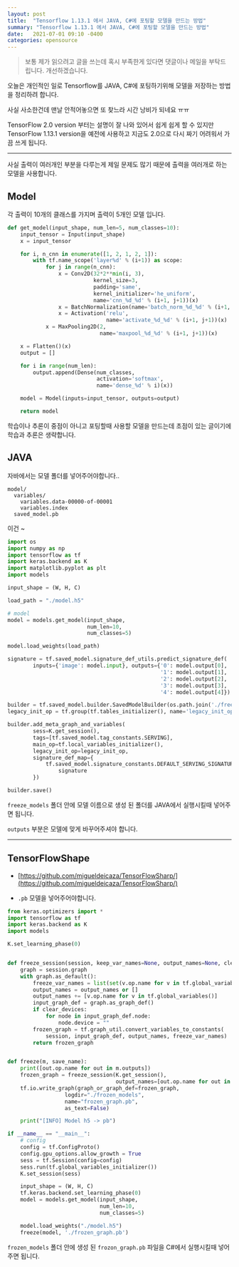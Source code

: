 ```yaml
---
layout: post
title:  "Tensorflow 1.13.1 에서 JAVA, C#에 포팅할 모델을 만드는 방법"
summary: "Tensorflow 1.13.1 에서 JAVA, C#에 포팅할 모델을 만드는 방법"
date:   2021-07-01 09:10 -0400
categories: opensource
---
```


> 보통 제가 읽으려고 글을 쓰는데 혹시 부족한게 있다면 댓글이나 메일을 부탁드립니다. 개선하겠습니다.

오늘은 개인적인 일로 Tensorflow를 JAVA, C#에 포팅하기위해 모델을 저장하는 방법을 정리하려 합니다.

사실 사소한건데 맨날 안적어놓으면 또 찾느라 시간 낭비가 되네요 ㅠㅠ

TensorFlow 2.0 version 부터는 설명이 잘 나와 있어서 쉽게 쉽게 할 수 있지만 TensorFlow 1.13.1 version을 예전에 사용하고 지금도 2.0으로 다시 짜기 어려워서 가끔 쓰게 됩니다.

---

사실 출력이 여러개인 부분을 다루는게 제일 문제도 많기 때문에 출력을 여러개로 하는 모델을 사용합니다.

## Model

각 출력이 10개의 클래스를 가지며 출력이 5개인 모델 입니다.

```python
def get_model(input_shape, num_len=5, num_classes=10):
    input_tensor = Input(input_shape)
    x = input_tensor

    for i, n_cnn in enumerate([1, 2, 1, 2, 1]):
        with tf.name_scope('layer%d' % (i+1)) as scope:
            for j in range(n_cnn):
                x = Conv2D(32*2**min(i, 3),
                           kernel_size=3,
                           padding='same',
                           kernel_initializer='he_uniform',
                           name='cnn_%d_%d' % (i+1, j+1))(x)
                x = BatchNormalization(name='batch_norm_%d_%d' % (i+1, j+1))(x)
                x = Activation('relu',
                               name='activate_%d_%d' % (i+1, j+1))(x)
            x = MaxPooling2D(2,
                             name='maxpool_%d_%d' % (i+1, j+1))(x)

    x = Flatten()(x)
    output = []

    for i in range(num_len):
        output.append(Dense(num_classes,
                            activation='softmax',
                            name='dense_%d' % i)(x))

    model = Model(inputs=input_tensor, outputs=output)

    return model
```

학습이나 추론이 중점이 아니고 포팅할때 사용할 모델을 만드는데 초점이 있는 글이기에 학습과 추론은 생략합니다.

## JAVA

자바에서는 모델 폴더를 넣어주어야합니다..

```
model/
  variables/
    variables.data-00000-of-00001
    variables.index
  saved_model.pb
```

이건 ~

```python
import os
import numpy as np
import tensorflow as tf
import keras.backend as K
import matplotlib.pyplot as plt
import models

input_shape = (W, H, C)

load_path = "./model.h5"

# model
model = models.get_model(input_shape,
                         num_len=10,
                         num_classes=5)

model.load_weights(load_path)

signature = tf.saved_model.signature_def_utils.predict_signature_def(
        inputs={'image': model.input}, outputs={'0': model.output[0],
                                                '1': model.output[1],
                                                '2': model.output[2],
                                                '3': model.output[3],
                                                '4': model.output[4]})

builder = tf.saved_model.builder.SavedModelBuilder(os.path.join('./freeze_models', load_path))
legacy_init_op = tf.group(tf.tables_initializer(), name='legacy_init_op')

builder.add_meta_graph_and_variables(
        sess=K.get_session(),
        tags=[tf.saved_model.tag_constants.SERVING],
        main_op=tf.local_variables_initializer(),
        legacy_init_op=legacy_init_op,
        signature_def_map={
            tf.saved_model.signature_constants.DEFAULT_SERVING_SIGNATURE_DEF_KEY:
                signature
        })

builder.save()
```

`freeze_models` 폴더 안에 모델 이름으로 생성 된 폴더를 JAVA에서 실행시킬때 넣어주면 됩니다.

`outputs` 부분은 모델에 맞게 바꾸어주셔야 합니다.

---

## TensorFlowShape

- [https://github.com/migueldeicaza/TensorFlowSharp/](https://github.com/migueldeicaza/TensorFlowSharp/)

- `.pb` 모델을 넣어주어야합니다.

```python
from keras.optimizers import *
import tensorflow as tf
import keras.backend as K
import models

K.set_learning_phase(0)


def freeze_session(session, keep_var_names=None, output_names=None, clear_devices=True):
    graph = session.graph
    with graph.as_default():
        freeze_var_names = list(set(v.op.name for v in tf.global_variables()).difference(keep_var_names or []))
        output_names = output_names or []
        output_names += [v.op.name for v in tf.global_variables()]
        input_graph_def = graph.as_graph_def()
        if clear_devices:
            for node in input_graph_def.node:
                node.device = ""
        frozen_graph = tf.graph_util.convert_variables_to_constants(
            session, input_graph_def, output_names, freeze_var_names)
        return frozen_graph


def freeze(m, save_name):
    print([out.op.name for out in m.outputs])
    frozen_graph = freeze_session(K.get_session(),
                                  output_names=[out.op.name for out in m.outputs])
    tf.io.write_graph(graph_or_graph_def=frozen_graph,
                  logdir="./frozen_models",
                  name="frozen_graph.pb",
                  as_text=False)

    print("[INFO] Model h5 -> pb")

if __name__ == "__main__":
    # config
    config = tf.ConfigProto()
    config.gpu_options.allow_growth = True
    sess = tf.Session(config=config)
    sess.run(tf.global_variables_initializer())
    K.set_session(sess)

    input_shape = (W, H, C)
    tf.keras.backend.set_learning_phase(0)
    model = models.get_model(input_shape,
                             num_len=10,
                             num_classes=5)

    model.load_weights("./model.h5")
    freeze(model, './frozen_graph.pb')
```

`frozen_models` 폴더 안에 생성 된 `frozon_graph.pb` 파일을 C#에서 실행시킬때 넣어주면 됩니다.
